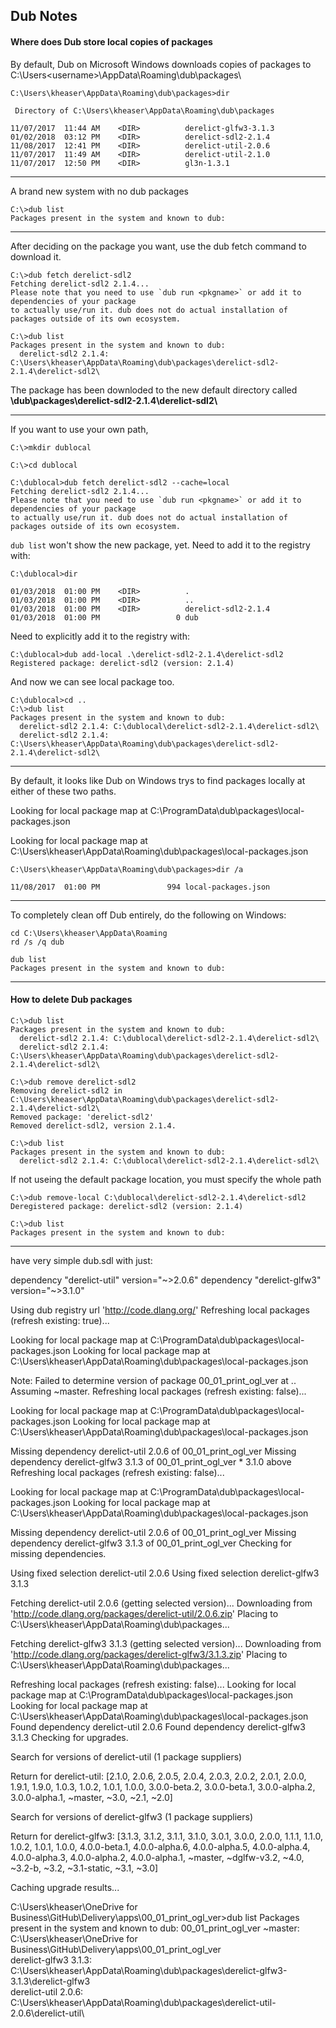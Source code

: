 
## Dub Notes


#### Where does Dub store local copies of packages 

By default, Dub on Microsoft Windows downloads copies of packages to
C:\Users\<username>\AppData\Roaming\dub\packages\

```
C:\Users\kheaser\AppData\Roaming\dub\packages>dir

 Directory of C:\Users\kheaser\AppData\Roaming\dub\packages

11/07/2017  11:44 AM    <DIR>          derelict-glfw3-3.1.3
01/02/2018  03:12 PM    <DIR>          derelict-sdl2-2.1.4
11/08/2017  12:41 PM    <DIR>          derelict-util-2.0.6
11/07/2017  11:49 AM    <DIR>          derelict-util-2.1.0
11/07/2017  12:50 PM    <DIR>          gl3n-1.3.1
```

***

A brand new system with no dub packages
```
C:\>dub list
Packages present in the system and known to dub:
```

***

After deciding on the package you want, use the dub fetch command to download it.

```
C:\>dub fetch derelict-sdl2
Fetching derelict-sdl2 2.1.4...
Please note that you need to use `dub run <pkgname>` or add it to dependencies of your package 
to actually use/run it. dub does not do actual installation of packages outside of its own ecosystem.

C:\>dub list
Packages present in the system and known to dub:
  derelict-sdl2 2.1.4: C:\Users\kheaser\AppData\Roaming\dub\packages\derelict-sdl2-2.1.4\derelict-sdl2\
```
The package has been downloded to the new default directory called __\\dub\\packages\\derelict-sdl2-2.1.4\\derelict-sdl2\\__

***

If you want to use your own path, 
```
C:\>mkdir dublocal

C:\>cd dublocal

C:\dublocal>dub fetch derelict-sdl2 --cache=local
Fetching derelict-sdl2 2.1.4...
Please note that you need to use `dub run <pkgname>` or add it to dependencies of your package 
to actually use/run it. dub does not do actual installation of packages outside of its own ecosystem.

```
`dub list` won't show the new package, yet. Need to add it to the registry with:

```
C:\dublocal>dir

01/03/2018  01:00 PM    <DIR>          .
01/03/2018  01:00 PM    <DIR>          ..
01/03/2018  01:00 PM    <DIR>          derelict-sdl2-2.1.4
01/03/2018  01:00 PM                 0 dub
```
Need to explicitly add it to the registry with:

```
C:\dublocal>dub add-local .\derelict-sdl2-2.1.4\derelict-sdl2
Registered package: derelict-sdl2 (version: 2.1.4)
```
And now we can see local package too.
```
C:\dublocal>cd ..
C:\>dub list
Packages present in the system and known to dub:
  derelict-sdl2 2.1.4: C:\dublocal\derelict-sdl2-2.1.4\derelict-sdl2\
  derelict-sdl2 2.1.4: C:\Users\kheaser\AppData\Roaming\dub\packages\derelict-sdl2-2.1.4\derelict-sdl2\              
```

***

By default, it looks like Dub on Windows trys to find packages locally at either of these two paths.

Looking for local package map at C:\ProgramData\dub\packages\local-packages.json



Looking for local package map at C:\Users\kheaser\AppData\Roaming\dub\packages\local-packages.json

```
C:\Users\kheaser\AppData\Roaming\dub\packages>dir /a

11/08/2017  01:00 PM               994 local-packages.json
```


***

To completely clean off Dub entirely, do the following on Windows:

```
cd C:\Users\kheaser\AppData\Roaming
rd /s /q dub

dub list
Packages present in the system and known to dub:

```
***

#### How to delete Dub packages

```
C:\>dub list
Packages present in the system and known to dub:
  derelict-sdl2 2.1.4: C:\dublocal\derelict-sdl2-2.1.4\derelict-sdl2\
  derelict-sdl2 2.1.4: C:\Users\kheaser\AppData\Roaming\dub\packages\derelict-sdl2-2.1.4\derelict-sdl2\
  
C:\>dub remove derelict-sdl2
Removing derelict-sdl2 in C:\Users\kheaser\AppData\Roaming\dub\packages\derelict-sdl2-2.1.4\derelict-sdl2\
Removed package: 'derelict-sdl2'
Removed derelict-sdl2, version 2.1.4.

C:\>dub list
Packages present in the system and known to dub:
  derelict-sdl2 2.1.4: C:\dublocal\derelict-sdl2-2.1.4\derelict-sdl2\
```
If not useing the default package location, you must specify the whole path 
```
C:\>dub remove-local C:\dublocal\derelict-sdl2-2.1.4\derelict-sdl2
Deregistered package: derelict-sdl2 (version: 2.1.4)

C:\>dub list
Packages present in the system and known to dub:
```

***




have very simple dub.sdl with just:

dependency "derelict-util"  version="~>2.0.6"
dependency "derelict-glfw3" version="~>3.1.0"

Using dub registry url 'http://code.dlang.org/'
Refreshing local packages (refresh existing: true)...

Looking for local package map at C:\ProgramData\dub\packages\local-packages.json
Looking for local package map at C:\Users\kheaser\AppData\Roaming\dub\packages\local-packages.json

Note: Failed to determine version of package 00_01_print_ogl_ver at .. Assuming ~master.
Refreshing local packages (refresh existing: false)...

Looking for local package map at C:\ProgramData\dub\packages\local-packages.json
Looking for local package map at C:\Users\kheaser\AppData\Roaming\dub\packages\local-packages.json

  Missing dependency derelict-util 2.0.6 of 00_01_print_ogl_ver
  Missing dependency derelict-glfw3 3.1.3 of 00_01_print_ogl_ver   * 3.1.0 above
Refreshing local packages (refresh existing: false)...

Looking for local package map at C:\ProgramData\dub\packages\local-packages.json
Looking for local package map at C:\Users\kheaser\AppData\Roaming\dub\packages\local-packages.json

  Missing dependency derelict-util 2.0.6 of 00_01_print_ogl_ver
  Missing dependency derelict-glfw3 3.1.3 of 00_01_print_ogl_ver
Checking for missing dependencies.

Using fixed selection derelict-util 2.0.6
Using fixed selection derelict-glfw3 3.1.3

Fetching derelict-util 2.0.6 (getting selected version)...
Downloading from 'http://code.dlang.org/packages/derelict-util/2.0.6.zip'
Placing to C:\Users\kheaser\AppData\Roaming\dub\packages\...

Fetching derelict-glfw3 3.1.3 (getting selected version)...
Downloading from 'http://code.dlang.org/packages/derelict-glfw3/3.1.3.zip'
Placing to C:\Users\kheaser\AppData\Roaming\dub\packages\...

Refreshing local packages (refresh existing: false)...
Looking for local package map at C:\ProgramData\dub\packages\local-packages.json
Looking for local package map at C:\Users\kheaser\AppData\Roaming\dub\packages\local-packages.json
  Found dependency derelict-util 2.0.6
  Found dependency derelict-glfw3 3.1.3
Checking for upgrades.

Search for versions of derelict-util (1 package suppliers)

Return for derelict-util: [2.1.0, 2.0.6, 2.0.5, 2.0.4, 2.0.3, 2.0.2, 2.0.1, 2.0.0, 1.9.1, 1.9.0, 1.0.3, 1.0.2, 1.0.1, 1.0.0, 3.0.0-beta.2, 3.0.0-beta.1, 3.0.0-alpha.2, 3.0.0-alpha.1, ~master, ~3.0, ~2.1, ~2.0]

Search for versions of derelict-glfw3 (1 package suppliers)

Return for derelict-glfw3: [3.1.3, 3.1.2, 3.1.1, 3.1.0, 3.0.1, 3.0.0, 2.0.0, 1.1.1, 1.1.0, 1.0.2, 1.0.1, 1.0.0, 4.0.0-beta.1, 4.0.0-alpha.6, 4.0.0-alpha.5, 4.0.0-alpha.4, 4.0.0-alpha.3, 4.0.0-alpha.2, 4.0.0-alpha.1, ~master, ~dglfw-v3.2, ~4.0, ~3.2-b, ~3.2, ~3.1-static, ~3.1, ~3.0]

Caching upgrade results...

C:\Users\kheaser\OneDrive for Business\GitHub\Delivery\apps\00_01_print_ogl_ver>dub list
Packages present in the system and known to dub:
  00_01_print_ogl_ver ~master: C:\Users\kheaser\OneDrive for Business\GitHub\Delivery\apps\00_01_print_ogl_ver\
  derelict-glfw3 3.1.3: C:\Users\kheaser\AppData\Roaming\dub\packages\derelict-glfw3-3.1.3\derelict-glfw3\
  derelict-util 2.0.6: C:\Users\kheaser\AppData\Roaming\dub\packages\derelict-util-2.0.6\derelict-util\




